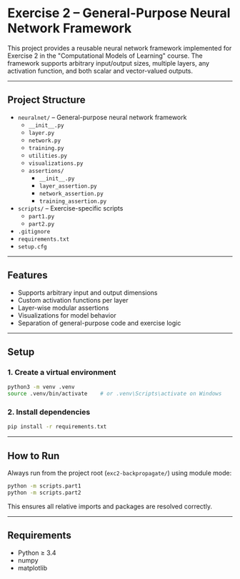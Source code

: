 # Exercise 2 – General-Purpose Neural Network Framework

This project provides a reusable neural network framework implemented for Exercise 2 in the "Computational Models of Learning" course. The framework supports arbitrary input/output sizes, multiple layers, any activation function, and both scalar and vector-valued outputs.

---

## Project Structure

- `neuralnet/` – General-purpose neural network framework  
  - `__init__.py`  
  - `layer.py`  
  - `network.py`  
  - `training.py`  
  - `utilities.py`  
  - `visualizations.py`  
  - `assertions/`  
    - `__init__.py`  
    - `layer_assertion.py`  
    - `network_assertion.py`  
    - `training_assertion.py`  
- `scripts/` – Exercise-specific scripts  
  - `part1.py`  
  - `part2.py`  
- `.gitignore`  
- `requirements.txt`  
- `setup.cfg`

---

## Features

- Supports arbitrary input and output dimensions  
- Custom activation functions per layer  
- Layer-wise modular assertions  
- Visualizations for model behavior  
- Separation of general-purpose code and exercise logic  

---

## Setup

### 1. Create a virtual environment

```bash
python3 -m venv .venv
source .venv/bin/activate    # or .venv\Scripts\activate on Windows
```

### 2. Install dependencies

```bash
pip install -r requirements.txt
```

---

## How to Run

Always run from the project root (`exc2-backpropagate/`) using module mode:

```bash
python -m scripts.part1
python -m scripts.part2
```

This ensures all relative imports and packages are resolved correctly.

---

## Requirements

- Python ≥ 3.4  
- numpy  
- matplotlib
